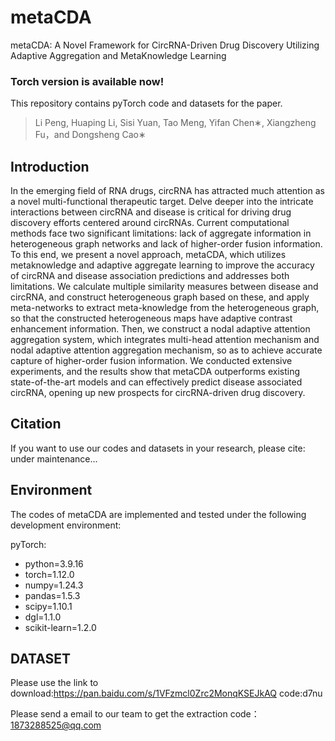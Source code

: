 # metaCDA
metaCDA: A Novel Framework for CircRNA-Driven Drug Discovery Utilizing Adaptive Aggregation and MetaKnowledge Learning

### Torch version is available now!

This repository contains pyTorch code and datasets for the paper.

>Li Peng, Huaping Li, Sisi Yuan, Tao Meng, Yifan Chen∗, Xiangzheng Fu，and Dongsheng Cao∗

## Introduction
In the emerging field of RNA drugs, circRNA has attracted much attention as a novel multi-functional therapeutic target. Delve deeper into the intricate interactions between circRNA and disease is critical for driving drug discovery efforts centered around circRNAs. Current computational methods face two significant limitations: lack of aggregate information in heterogeneous graph networks and lack of higher-order fusion information. To this end, we present a novel approach, metaCDA, which utilizes metaknowledge and adaptive aggregate learning to improve the accuracy of circRNA and disease association predictions and addresses both limitations. We calculate multiple similarity measures between disease and circRNA, and construct heterogeneous graph based on these, and apply meta-networks to extract meta-knowledge from the heterogeneous graph, so that the constructed heterogeneous maps have adaptive contrast enhancement information. Then, we construct a nodal adaptive attention aggregation system, which integrates multi-head attention mechanism and nodal adaptive attention aggregation mechanism, so as to achieve accurate capture of higher-order fusion information. We conducted extensive experiments, and the results show that metaCDA outperforms existing state-of-the-art models and can effectively predict disease associated circRNA, opening up new prospects for circRNA-driven drug discovery.

## Citation
If you want to use our codes and datasets in your research, please cite:
under maintenance...

## Environment
The codes of metaCDA are implemented and tested under the following development environment:

pyTorch:
* python=3.9.16
* torch=1.12.0
* numpy=1.24.3
* pandas=1.5.3
* scipy=1.10.1
* dgl=1.1.0
* scikit-learn=1.2.0

## DATASET
Please use the link to download:https://pan.baidu.com/s/1VFzmcl0Zrc2MonqKSEJkAQ code:d7nu

Please send a email to our team to get the extraction code：1873288525@qq.com
